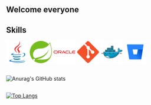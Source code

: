 <h2 align="left">Welcome everyone</h3>

<h2 align="left">Skills</h3>
<p>
<img src="https://github.com/devicons/devicon/blob/master/icons/java/java-original.svg" alt="java" width="60" height="60"/> </a> 
<img src="https://github.com/devicons/devicon/blob/master/icons/spring/spring-original.svg" alt="spring" width="60" height="60"/> </a> 
<img src="https://github.com/devicons/devicon/blob/master/icons/oracle/oracle-original.svg" alt="oracle" width="60" height="60"/> </a> 
<img src="https://github.com/devicons/devicon/blob/master/icons/git/git-original.svg" alt="git" width="60" height="60"/> </a>
<img src="https://github.com/devicons/devicon/blob/master/icons/docker/docker-original.svg" alt="docker" width="60" height="60"/> </a>
<img src="https://github.com/devicons/devicon/blob/master/icons/bitbucket/bitbucket-original.svg" alt="bitbucket" width="60" height="60"/> </a>
</p>

<h2 align="left"> </h3>

![Anurag's GitHub stats](https://github-readme-stats.vercel.app/api?username=andrebarbosa92&show_icons=true&theme=codeSTACKr)

<h2 align="left"> </h3>

[![Top Langs](https://github-readme-stats.vercel.app/api/top-langs/?username=andrebarbosa92&layout=compact&theme=codeSTACKr)](https://github.com/anuraghazra/github-readme-stats)
<!--
**andrebarbosa92/andrebarbosa92** is a ✨ _special_ ✨ repository because its `README.md` (this file) appears on your GitHub profile.

Here are some ideas to get you started:

- 🔭 I’m currently working on ...
- 🌱 I’m currently learning ...
- 👯 I’m looking to collaborate on ...
- 🤔 I’m looking for help with ...
- 💬 Ask me about ...
- 📫 How to reach me: ...
- 😄 Pronouns: ...
- ⚡ Fun fact: ...
-->

